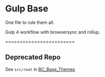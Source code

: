 # Gulp Base

One file to rule them all.

Gulp 4 workflow with browsersync and rollup.

========================

## Deprecated Repo

See `src/root` in [BC_Base_Themes](https://github.com/bluecadet/bc-base-themes/tree/master/src/root)
